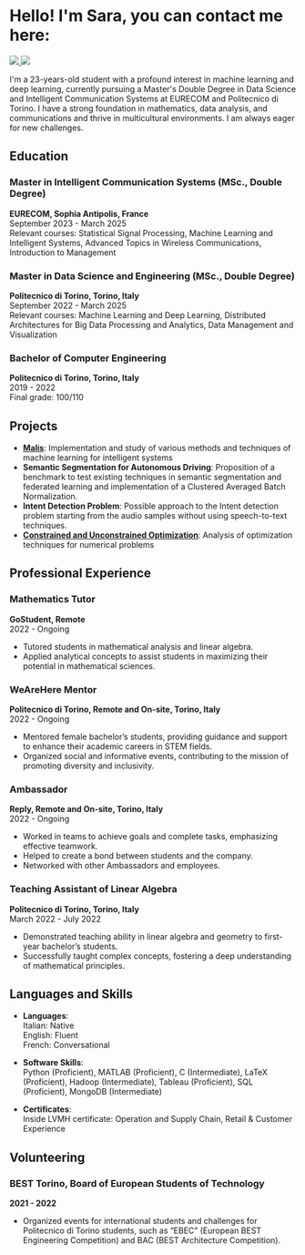 # Hello! I'm Sara, you can contact me here:

<p align="left">
  <a href="https://github.com/sararst">
    <img src="https://img.shields.io/badge/-GitHub-181717?&style=for-the-badge&logo=github&logoColor=white" />
  </a>
  <a href="https://www.linkedin.com/in/sara-rosato-2b5a81190/">
    <img src="https://img.shields.io/badge/-LinkedIn-0072b1?&style=for-the-badge&logo=linkedin&logoColor=white" />
  </a>
</p>

I'm a 23-years-old student with a profound interest in machine learning and deep learning, currently pursuing a Master's Double Degree in Data Science and Intelligent Communication Systems at EURECOM and Politecnico di Torino. I have a strong foundation in mathematics, data analysis, and communications and thrive in multicultural environments. I am always eager for new challenges.

## Education
### Master in Intelligent Communication Systems (MSc., Double Degree)
**EURECOM, Sophia Antipolis, France**  
September 2023 - March 2025  
Relevant courses: Statistical Signal Processing, Machine Learning and Intelligent Systems, Advanced Topics in Wireless Communications, Introduction to Management

### Master in Data Science and Engineering (MSc., Double Degree)
**Politecnico di Torino, Torino, Italy**  
September 2022 - March 2025  
Relevant courses: Machine Learning and Deep Learning, Distributed Architectures for Big Data Processing and Analytics, Data Management and Visualization

### Bachelor of Computer Engineering
**Politecnico di Torino, Torino, Italy**  
2019 - 2022  
Final grade: 100/110

## Projects
- **[Malis](https://github.com/sararst/Malis)**: Implementation and study of various methods and techniques of machine learning for intelligent systems
- **Semantic Segmentation for Autonomous Driving**: Proposition of a benchmark to test existing techniques in semantic segmentation and federated learning and implementation of a Clustered Averaged Batch Normalization.
- **Intent Detection Problem**: Possible approach to the Intent detection problem starting from the audio samples without using speech-to-text techniques.
- **[Constrained and Unconstrained Optimization](https://github.com/sararst/Numerical-optimization-for-large-scale-problems)**: Analysis of optimization techniques for numerical problems 

## Professional Experience
### Mathematics Tutor
**GoStudent, Remote**  
2022 - Ongoing  
- Tutored students in mathematical analysis and linear algebra.
- Applied analytical concepts to assist students in maximizing their potential in mathematical sciences.

### WeAreHere Mentor
**Politecnico di Torino, Remote and On-site, Torino, Italy**  
2022 - Ongoing  
- Mentored female bachelor’s students, providing guidance and support to enhance their academic careers in STEM fields.
- Organized social and informative events, contributing to the mission of promoting diversity and inclusivity.

### Ambassador
**Reply, Remote and On-site, Torino, Italy**  
2022 - Ongoing  
- Worked in teams to achieve goals and complete tasks, emphasizing effective teamwork.
- Helped to create a bond between students and the company.
- Networked with other Ambassadors and employees.

### Teaching Assistant of Linear Algebra
**Politecnico di Torino, Torino, Italy**  
March 2022 - July 2022  
- Demonstrated teaching ability in linear algebra and geometry to first-year bachelor’s students.
- Successfully taught complex concepts, fostering a deep understanding of mathematical principles.

## Languages and Skills
- **Languages**:  
  Italian: Native  
  English: Fluent  
  French: Conversational

- **Software Skills**:  
  Python (Proficient), MATLAB (Proficient), C (Intermediate), LaTeX (Proficient), Hadoop (Intermediate), Tableau (Proficient), SQL (Proficient), MongoDB (Intermediate)

- **Certificates**:  
  Inside LVMH certificate: Operation and Supply Chain, Retail & Customer Experience

## Volunteering
### BEST Torino, Board of European Students of Technology
**2021 - 2022**  
- Organized events for international students and challenges for Politecnico di Torino students, such as “EBEC” (European BEST Engineering Competition) and BAC (BEST Architecture Competition).
